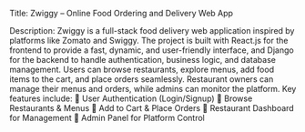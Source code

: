 Title: Zwiggy – Online Food Ordering and Delivery Web App

Description: Zwiggy is a full-stack food delivery web application inspired by platforms like Zomato and Swiggy. The project is built with React.js for the frontend to provide a fast, dynamic, and user-friendly interface, and Django for the backend to handle authentication, business logic, and database management.
Users can browse restaurants, explore menus, add food items to the cart, and place orders seamlessly. Restaurant owners can manage their menus and orders, while admins can monitor the platform.
Key features include:
🔹 User Authentication (Login/Signup)
🔹 Browse Restaurants & Menus
🔹 Add to Cart & Place Orders
🔹 Restaurant Dashboard for Management
🔹 Admin Panel for Platform Control
